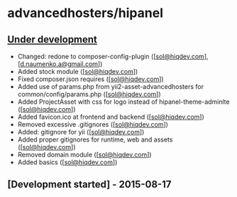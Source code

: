# advancedhosters/hipanel

## [Under development]

- Changed: redone to composer-config-plugin ([sol@hiqdev.com], [d.naumenko.a@gmail.com])
- Added stock module ([sol@hiqdev.com])
- Fixed composer.json requires ([sol@hiqdev.com])
- Added use of params.php from yii2-asset-advancedhosters for common/config/params.php ([sol@hiqdev.com])
- Added ProjectAsset with css for logo instead of hipanel-theme-adminlte ([sol@hiqdev.com])
- Added favicon.ico at frontend and backend ([sol@hiqdev.com])
- Removed excessive .gitignores ([sol@hiqdev.com])
- Added: gitignore for yii ([sol@hiqdev.com])
- Added proper gitignores for runtime, web and assets ([sol@hiqdev.com])
- Removed domain module ([sol@hiqdev.com])
- Added basics ([sol@hiqdev.com])

## [Development started] - 2015-08-17

[Under development]: https://github.com/advancedhosters/hipanel/releases
